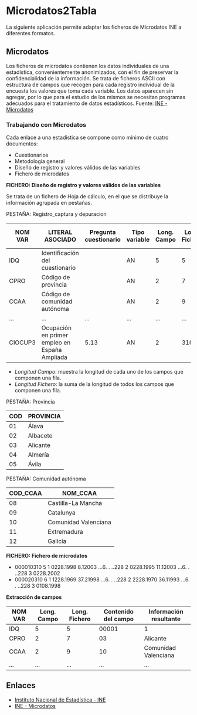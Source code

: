 # Microdatos2Tabla

La siguiente aplicación permite adaptar los ficheros de Microdatos INE a diferentes formatos.

## Microdatos

Los ficheros de microdatos contienen los datos individuales de una estadística, convenientemente anonimizados, con el fin de preservar la confidencialidad de la información. Se trata de ficheros ASCII con estructura de campos que recogen para cada registro individual de la encuesta los valores que toma cada variable. Los datos aparecen sin agregar, por lo que para el estudio de los mismos se necesitan programas adecuados para el tratamiento de datos estadísticos. Fuente: [INE - Microdatos](http://www.ine.es/prodyser/microdatos.htm)

### Trabajando con Microdatos

Cada enlace a una estadistica se compone como mínimo de cuatro documentos:

- Cuestionarios
- Metodología general
- Diseño de registro y valores válidos de las variables
- Fichero de microdatos

**FICHERO: Diseño de registro y valores válidos de las variables**

Se trata de un fichero de Hoja de cálculo, en el que se distribuye la información agrupada en pestañas. 

PESTAÑA: Registro_captura y depuracion

NOM VAR  | LITERAL ASOCIADO | Pregunta cuestionario | Tipo variable  | Long. Campo	 | Long. Fichero	| Valores válidos variables
---------|------------------|-----------------------|----------------|--------------|---------------|--------------------------
 IDQ     | Identificación del cuestionario |        | AN	            | 5	           | 5	            | >0
 CPRO	   | Código de provincia		           |        | AN	            | 2	           | 7	            | ver tabla
 CCAA	   | Código de comunidad autónoma		  |        | AN	            | 2	           | 9	            | ver tabla
 ...     | ...              | ...                   | ...            | ...          | ...           | ...          
 CIOCUP3 | Ocupación en primer empleo en España Ampliada | 5.13 | AN | 2	           | 3100	         | Ver tabla

 - *Longitud Campo*: muestra la longitud de cada uno de los campos que componen una fila.
 - *Longitud Fichero*: la suma de la longitud de todos los campos que componen una fila.

PESTAÑA: Provincia

 COD | PROVINCIA
-----|----------
 01  | Álava		
 02  | Albacete		
 03  | Alicante		
 04  | Almería		
 05  | Ávila		

PESTAÑA: Comunidad autónoma

COD_CCAA	| NOM_CCAA
---------|--------------------
 08	     | Castilla-La Mancha
 09	     | Catalunya
 10	     | Comunidad Valenciana
 11	     | Extremadura
 12	     | Galicia

**FICHERO: Fichero de microdatos**

- 000010310 5 1 0228.1998  8.12003 ...6.   . ..228    2 0228.1995 11.12003 ...6.   . ..228    3 0228.2002
- 000020310 6 1 1228.1969 37.21998 ...6.   . ..228    2 2228.1970 36.11993 ...6.   . ..228    3 0108.1998

**Extracción de campos**

NOM VAR | Long. Campo | Long. Fichero | Contenido del campo | Información resultante
--------|-------------|---------------|---------------------|-----------------------  
 IDQ    | 5           | 5             | 00001               | 1
 CPRO   | 2           | 7             | 03                  | Alicante
 CCAA   | 2           | 9             | 10                  | Comunidad Valenciana
 ...    | ...         | ...           | ...                 | ...
 
## Enlaces

- [Instituto Nacional de Estadística - INE](http://www.ine.es)
- [INE - Microdatos](http://www.ine.es/prodyser/microdatos.htm)
